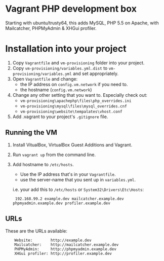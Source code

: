 # Vagrant PHP development box

Starting with ubuntu/trusty64, this adds MySQL, PHP 5.5 on Apache, with
Mailcatcher, PHPMyAdmin & XHGui profiler.


# Installation into your project

1. Copy `Vagrantfile` and `vm-provisioning` folder into your project.
2. Copy `vm-provisioning/variables.yml.dist` to `vm-provisioning/variables.yml`
   and set appropriately.
3. Open `Vagrantfile` and change:
    - the IP address on `config.vm.network` if you need to.
    - the hostname (`config.vm.network`)
4. Change any other setting that you want to. Especially check out:
    - `vm-provisioning\apachephp\files\php_overrides.ini`
    - `vm-provisioning\mysql\files\mysql_overrides.cnf`
    - `vm-provisioning\website\tempalates\vhost.conf`
5. Add .vagrant to your project's `.gitignore` file.


## Running the VM

1. Install VitualBox, VirtualBox Guest Additions and Vagrant.

2. Run `vagrant up` from the command line.

3. Add hostname to `/etc/hosts`.
   
    - Use the IP address that's in your `Vagrantfile`.
    - use the server-name that you sent up in `variables.yml`.

    i.e. your add this to `/etc/hosts` or `System32\Drivers\Etc\Hosts`:

        192.168.99.2 example.dev mailcatcher.example.dev phpmyadmin.example.dev profiler.example.dev

## URLs

These are the URLs available:

        Website:        http://example.dev
        Mailcatcher:    http://mailcatcher.example.dev
        PHPMyAdmin:     http://phpmyadmin.example.dev
        XHGui profiler: http://profiler.example.dev
